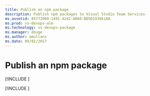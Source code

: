 ```yaml
---
title: Publish an npm package
description: Publish npm packages to Visual Studio Team Services
ms.assetid: 85773969-1491-4242-A060-BD5D193961A0
ms.prod: vs-devops-alm
ms.technology: vs-devops-package
ms.manager: douge
ms.author: amullans
ms.date: 09/01/2017
---
```


# Publish an npm package

[!INCLUDE [](../_shared/availability-npm.md)]

[!INCLUDE [](../_shared/npm/publish.md)]
